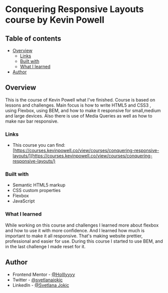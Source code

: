 # Conquering Responsive Layouts course by Kevin Powell


## Table of contents

- [Overview](#overview)
  - [Links](#links)
  - [Built with](#built-with)
  - [What I learned](#what-i-learned)
- [Author](#author)


## Overview

This is the course of Kevin Powell what I've finished.  Course is based on lessons and challenges.  Main focus is how to write HTML5 and CSS3 , using Flexbox, using BEM, and how to make it responsive for small,medium and large devices. Also there is use of Media Queries as well as how to make nav bar responsive. 

### Links

- This course you can find: [https://courses.kevinpowell.co/view/courses/conquering-responsive-layouts/](https://courses.kevinpowell.co/view/courses/conquering-responsive-layouts/)

### Built with

- Semantic HTML5 markup
- CSS custom properties
- Flexbox
- JavaScript

### What I learned

While working on this course and challenges I learned more about flexbox  and how to use it with more confidence. And I learned how much is important to make it all responsive. That's making website prettier, professional and easier for use. During this course   I started to use BEM, and in the last challenge I made reset for it. 


## Author
- Frontend Mentor - [@Holllyyyy](https://www.frontendmentor.io/profile/Holllyyyy)
- Twitter - [@svetlanajokic](https://twitter.com/svetlanajokic)
- LinkedIn - [@Svetlana Jokic](https://www.linkedin.com/in/svetlana-jokic-787432100/)

